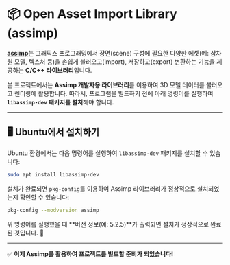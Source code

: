 # 📦 Open Asset Import Library (assimp)

[**assimp**](https://github.com/assimp/assimp)는 그래픽스 프로그래밍에서 장면(scene) 구성에 필요한 다양한 에셋(예: 삼차원 모델, 텍스처 등)을 손쉽게 불러오고(import), 저장하고(export) 변환하는 기능을 제공하는 **C/C++ 라이브러리**입니다.

본 프로젝트에서는 **Assimp 개발자용 라이브러리**를 이용하여 3D 모델 데이터를 불러오고 렌더링에 활용합니다. 따라서, 프로그램을 빌드하기 전에 아래 명령어를 실행하여 **`libassimp-dev` 패키지를 설치**해야 합니다.

---

## 🖥️ Ubuntu에서 설치하기  

Ubuntu 환경에서는 다음 명령어를 실행하여 `libassimp-dev` 패키지를 설치할 수 있습니다:

```bash
sudo apt install libassimp-dev
```

설치가 완료되면 `pkg-config`를 이용하여 Assimp 라이브러리가 정상적으로 설치되었는지 확인할 수 있습니다:

```bash
pkg-config --modversion assimp
```

위 명령어를 실행했을 때 **버전 정보(예: 5.2.5)**가 출력되면 설치가 정상적으로 완료된 것입니다. 🚀

---

✅ **이제 Assimp를 활용하여 프로젝트를 빌드할 준비가 되었습니다!**

